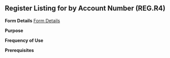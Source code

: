 ## Register Listing for by Account Number (REG.R4)
<PageHeader />

**Form Details**
[Form Details](../REG-R4-1/README.md)

**Purpose**

**Frequency of Use**

**Prerequisites**

<badge text= "Version 8.10.57 " vertical="middle" />

<PageFooter />
